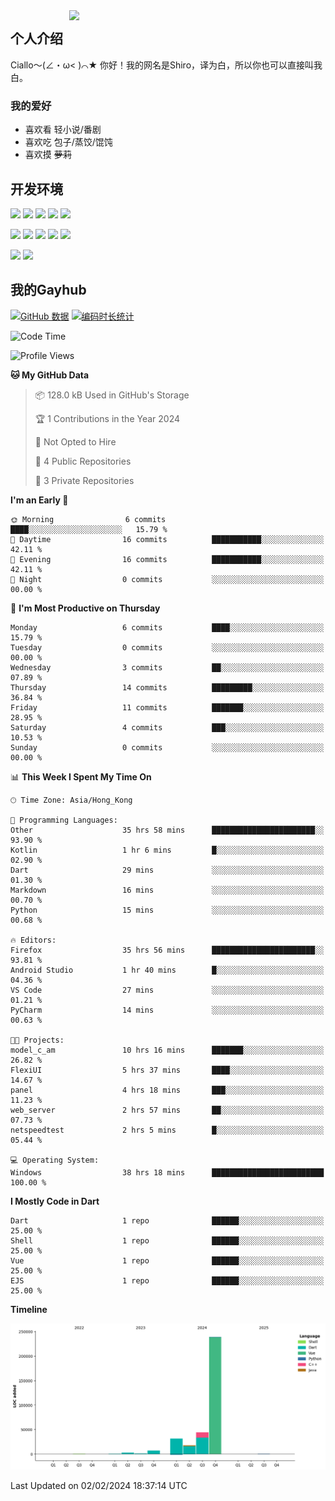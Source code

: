 <img align='right' src='https://img2.moeblog.vip/images/eCva.png' width='410px'>

## 个人介绍
Ciallo～(∠・ω< )⌒★ 你好！我的网名是Shiro，译为白，所以你也可以直接叫我白。

### 我的爱好

* 喜欢看 轻小说/番剧
* 喜欢吃 包子/蒸饺/馄饨
* 喜欢摸 ~~萝莉~~

## 开发环境
[![](https://img.shields.io/badge/Windows-11-blue?style=flat-square&logo=windows&logoColor=white)](https://www.microsoft.com/windows/get-windows-11)
[![](https://img.shields.io/badge/Macos-Sonoma-black?style=flat-square&logo=apple&logoColor=white)](https://www.apple.com/hk/en/macos/sonoma/)
[![](https://img.shields.io/badge/Debian-12-d0024d?style=flat-square&logo=debian&logoColor=white)](https://www.debian.org/)
[![](https://img.shields.io/badge/AlmaLinux-9-0f4266?style=flat-square&logo=almalinux&logoColor=white)](https://almalinux.org/)
[![](https://img.shields.io/badge/Windows%20Server-2012-blue?style=flat-square&logo=windows&logoColor=white)](https://www.microsoft.com/windows-server)

[![](https://img.shields.io/badge/Vivobook-PRO_16-f45a00?style=flat-square&logo=RepublicofGamers&logoColor=white)](https://www.asus.com.cn/laptops/for-creators/vivobook/vivobook-pro-16-oled-k6602/)
[![](https://img.shields.io/badge/Mac_Studio-M1_Max-black?style=flat-square&logo=apple&logoColor=white)](https://www.apple.com/hk/en/mac-studio/)
[![](https://img.shields.io/badge/Mi-MIX4-f45a00?style=flat-square&logo=xiaomi&logoColor=white)](https://www.mi.com/)
[![](https://img.shields.io/badge/SONY-WF1000XM4-f3c74a?style=flat-square)](https://www.sony.com.hk/zh/headphones/products/wf-1000xm4)
[![](https://img.shields.io/badge/Yubikey-5_NFC-9bc930?style=flat-square&logo=yubico&logoColor=9bc930)](https://www.yubico.com/hk/product/yubikey-5-nfc/)

[![](https://img.shields.io/badge/IDE-Visual_Studio_Code-blue?style=flat-square&logo=visual-studio-code&logoColor=white)](https://code.visualstudio.com/)
[![](https://img.shields.io/badge/IDE-JetBrains-black?style=flat-square&logo=jetbrains&logoColor=white)](https://code.visualstudio.com/)
## 我的Gayhub
[![GitHub 数据](https://github-readme-stats.vercel.app/api?username=verymoe)]()
[![编码时长统计](https://github-readme-stats.vercel.app/api/wakatime?username=shiro)]()

<!--START_SECTION:waka-->
![Code Time](http://img.shields.io/badge/Code%20Time-262%20hrs%201%20min-blue)

![Profile Views](http://img.shields.io/badge/Profile%20Views-0-blue)

**🐱 My GitHub Data** 

> 📦 128.0 kB Used in GitHub's Storage 
 > 
> 🏆 1 Contributions in the Year 2024
 > 
> 🚫 Not Opted to Hire
 > 
> 📜 4 Public Repositories 
 > 
> 🔑 3 Private Repositories 
 > 
**I'm an Early 🐤** 

```text
🌞 Morning                6 commits           ████░░░░░░░░░░░░░░░░░░░░░   15.79 % 
🌆 Daytime                16 commits          ███████████░░░░░░░░░░░░░░   42.11 % 
🌃 Evening                16 commits          ███████████░░░░░░░░░░░░░░   42.11 % 
🌙 Night                  0 commits           ░░░░░░░░░░░░░░░░░░░░░░░░░   00.00 % 
```
📅 **I'm Most Productive on Thursday** 

```text
Monday                   6 commits           ████░░░░░░░░░░░░░░░░░░░░░   15.79 % 
Tuesday                  0 commits           ░░░░░░░░░░░░░░░░░░░░░░░░░   00.00 % 
Wednesday                3 commits           ██░░░░░░░░░░░░░░░░░░░░░░░   07.89 % 
Thursday                 14 commits          █████████░░░░░░░░░░░░░░░░   36.84 % 
Friday                   11 commits          ███████░░░░░░░░░░░░░░░░░░   28.95 % 
Saturday                 4 commits           ███░░░░░░░░░░░░░░░░░░░░░░   10.53 % 
Sunday                   0 commits           ░░░░░░░░░░░░░░░░░░░░░░░░░   00.00 % 
```


📊 **This Week I Spent My Time On** 

```text
🕑︎ Time Zone: Asia/Hong_Kong

💬 Programming Languages: 
Other                    35 hrs 58 mins      ███████████████████████░░   93.90 % 
Kotlin                   1 hr 6 mins         █░░░░░░░░░░░░░░░░░░░░░░░░   02.90 % 
Dart                     29 mins             ░░░░░░░░░░░░░░░░░░░░░░░░░   01.30 % 
Markdown                 16 mins             ░░░░░░░░░░░░░░░░░░░░░░░░░   00.70 % 
Python                   15 mins             ░░░░░░░░░░░░░░░░░░░░░░░░░   00.68 % 

🔥 Editors: 
Firefox                  35 hrs 56 mins      ███████████████████████░░   93.81 % 
Android Studio           1 hr 40 mins        █░░░░░░░░░░░░░░░░░░░░░░░░   04.36 % 
VS Code                  27 mins             ░░░░░░░░░░░░░░░░░░░░░░░░░   01.21 % 
PyCharm                  14 mins             ░░░░░░░░░░░░░░░░░░░░░░░░░   00.63 % 

🐱‍💻 Projects: 
model_c_am               10 hrs 16 mins      ███████░░░░░░░░░░░░░░░░░░   26.82 % 
FlexiUI                  5 hrs 37 mins       ████░░░░░░░░░░░░░░░░░░░░░   14.67 % 
panel                    4 hrs 18 mins       ███░░░░░░░░░░░░░░░░░░░░░░   11.23 % 
web_server               2 hrs 57 mins       ██░░░░░░░░░░░░░░░░░░░░░░░   07.73 % 
netspeedtest             2 hrs 5 mins        █░░░░░░░░░░░░░░░░░░░░░░░░   05.44 % 

💻 Operating System: 
Windows                  38 hrs 18 mins      █████████████████████████   100.00 % 
```

**I Mostly Code in Dart** 

```text
Dart                     1 repo              ██████░░░░░░░░░░░░░░░░░░░   25.00 % 
Shell                    1 repo              ██████░░░░░░░░░░░░░░░░░░░   25.00 % 
Vue                      1 repo              ██████░░░░░░░░░░░░░░░░░░░   25.00 % 
EJS                      1 repo              ██████░░░░░░░░░░░░░░░░░░░   25.00 % 
```



**Timeline**

![Lines of Code chart](https://raw.githubusercontent.com/verymoe/verymoe/main/assets/bar_graph.png)


 Last Updated on 02/02/2024 18:37:14 UTC
<!--END_SECTION:waka-->
